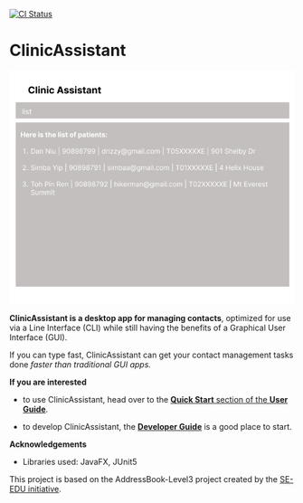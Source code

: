 [![CI Status](https://github.com/AY2324S1-CS2103T-W09-3/tp/workflows/Java%20CI/badge.svg)](https://github.com/AY2324S1-CS2103T-W09-3/tp/actions)
# ClinicAssistant

![Ui](docs/images/Ui.png)

**ClinicAssistant is a desktop app for managing contacts**, optimized for use via a Line Interface (CLI) while still having the benefits of a Graphical User Interface (GUI).

If you can type fast, ClinicAssistant can get your contact management tasks done *faster than traditional GUI apps.*

**If you are interested**
- to use ClinicAssistant, head over to the [**Quick Start** section of the **User Guide**](docs/UserGuide.md).

- to develop ClinicAssistant, the [**Developer Guide**](docs/DeveloperGuide.md) is a good place to start.

**Acknowledgements**

  - Libraries used: JavaFX, JUnit5

This project is based on the AddressBook-Level3 project created by the [SE-EDU initiative](https://se-education.org).